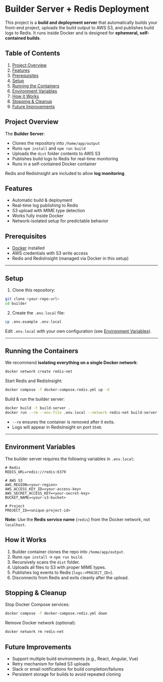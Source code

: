 # Builder Server + Redis Deployment

This project is a **build and deployment server** that automatically builds your front-end project, uploads the build output to AWS S3, and publishes build logs to Redis. It runs inside Docker and is designed for **ephemeral, self-contained builds**.

## Table of Contents

1. [Project Overview](#project-overview)
2. [Features](#features)
3. [Prerequisites](#prerequisites)
4. [Setup](#setup)
5. [Running the Containers](#running-the-containers)
6. [Environment Variables](#environment-variables)
7. [How it Works](#how-it-works)
8. [Stopping & Cleanup](#stopping--cleanup)
9. [Future Improvements](#future-improvements)

## Project Overview

The **Builder Server**:

- Clones the repository into `/home/app/output`
- Runs `npm install` and `npm run build`
- Uploads the `dist` folder contents to AWS S3
- Publishes build logs to Redis for real-time monitoring
- Runs in a self-contained Docker container

Redis and RedisInsight are included to allow **log monitoring**.

## Features

- Automatic build & deployment
- Real-time log publishing to Redis
- S3 upload with MIME type detection
- Works fully inside Docker
- Network-isolated setup for predictable behavior

## Prerequisites

- [Docker](https://www.docker.com/get-started) installed
- AWS credentials with S3 write access
- Redis and RedisInsight (managed via Docker in this setup)

---

## Setup

1. Clone this repository:

```bash
git clone <your-repo-url>
cd builder
```

2. Create the `.env.local` file:

```bash
cp .env.example .env.local
```

Edit `.env.local` with your own configuration (see [Environment Variables](#environment-variables)).

---

## Running the Containers

We recommend **isolating everything on a single Docker network**:

```bash
docker network create redis-net
```

Start Redis and RedisInsight:

```bash
docker compose -f docker-compose.redis.yml up -d
```

Build & run the builder server:

```bash
docker build -t build-server .
docker run --rm --env-file .env.local --network redis-net build-server
```

- `--rm` ensures the container is removed after it exits.
- Logs will appear in RedisInsight on port `5540`.

---

## Environment Variables

The builder server requires the following variables in `.env.local`:

```dotenv
# Redis
REDIS_URL=redis://redis:6379

# AWS S3
AWS_REGION=<your-region>
AWS_ACCESS_KEY_ID=<your-access-key>
AWS_SECRET_ACCESS_KEY=<your-secret-key>
BUCKET_NAME=<your-s3-bucket>

# Project
PROJECT_ID=<unique-project-id>
```

**Note:** Use the **Redis service name** (`redis`) from the Docker network, not `localhost`.

## How it Works

1. Builder container clones the repo into `/home/app/output`.
2. Runs `npm install` → `npm run build`.
3. Recursively scans the `dist` folder.
4. Uploads all files to S3 with proper MIME types.
5. Publishes log events to Redis (`logs:<PROJECT_ID>`).
6. Disconnects from Redis and exits cleanly after the upload.

## Stopping & Cleanup

Stop Docker Compose services:

```bash
docker compose -f docker-compose.redis.yml down
```

Remove Docker network (optional):

```bash
docker network rm redis-net
```

## Future Improvements

- Support multiple build environments (e.g., React, Angular, Vue)
- Retry mechanism for failed S3 uploads
- Slack or email notifications for build completion/failures
- Persistent storage for builds to avoid repeated cloning
